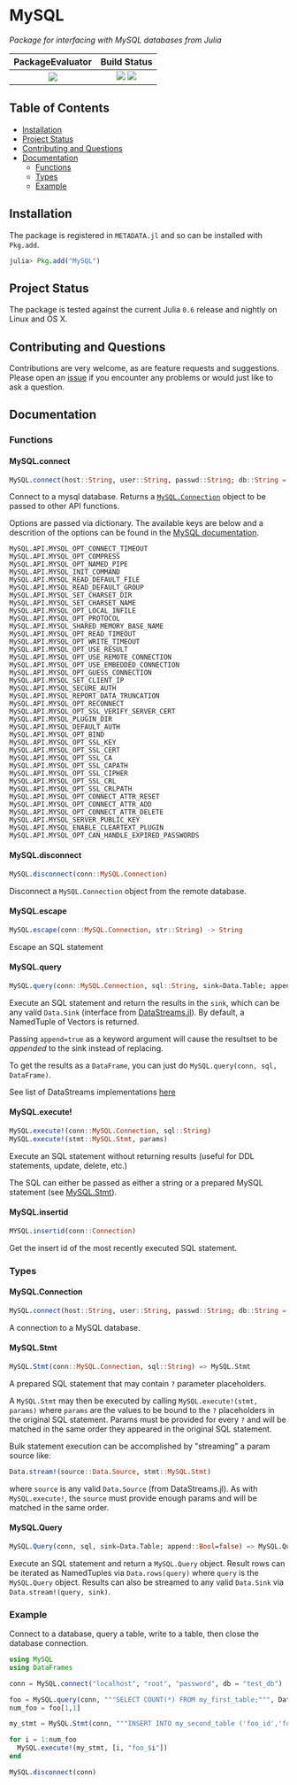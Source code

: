 
# MySQL

*Package for interfacing with MySQL databases from Julia*

| **PackageEvaluator**                                            | **Build Status**                                                                                |
|:---------------------------------------------------------------:|:-----------------------------------------------------------------------------------------------:|
|[![][pkg-0.6-img]][pkg-0.6-url] | [![][travis-img]][travis-url] [![][codecov-img]][codecov-url] |


## Table of Contents

- [Installation](#installation)
- [Project Status](#project-status)
- [Contributing and Questions](#contributing-and-questions)
- [Documentation](#documentation)
  - [Functions](#functions)
  - [Types](#types)
  - [Example](#example)

## Installation

The package is registered in `METADATA.jl` and so can be installed with `Pkg.add`.

```julia
julia> Pkg.add("MySQL")
```

## Project Status

The package is tested against the current Julia `0.6` release and nightly on Linux and OS X.

## Contributing and Questions

Contributions are very welcome, as are feature requests and suggestions. Please open an
[issue][issues-url] if you encounter any problems or would just like to ask a question.


<!-- [docs-latest-img]: https://img.shields.io/badge/docs-latest-blue.svg
[docs-latest-url]: https://JuliaData.github.io/MySQL.jl/latest -->

[docs-stable-img]: https://img.shields.io/badge/docs-stable-blue.svg
[docs-stable-url]: https://JuliaData.github.io/MySQL.jl/stable

[travis-img]: https://travis-ci.org/JuliaDatabases/MySQL.jl.svg?branch=master
[travis-url]: https://travis-ci.org/JuliaDatabases/MySQL.jl

[codecov-img]: https://codecov.io/gh/JuliaDatabases/MySQL.jl/branch/master/graph/badge.svg
[codecov-url]: https://codecov.io/gh/JuliaDatabases/MySQL.jl

[issues-url]: https://github.com/JuliaDatabases/MySQL.jl/issues

[pkg-0.6-img]: http://pkg.julialang.org/badges/MySQL_0.6.svg
[pkg-0.6-url]: http://pkg.julialang.org/?pkg=MySQL

## Documentation

### Functions

#### MySQL.connect

```julia
MySQL.connect(host::String, user::String, passwd::String; db::String = "", port = "3306", socket::String = MySQL.API.MYSQL_DEFAULT_SOCKET, opts = Dict())
```
Connect to a mysql database. Returns a [`MySQL.Connection`](#mysqlconnection) object to be passed to other API functions.

Options are passed via dictionary. The available keys are below and a descrition of the options can be found in the [MySQL documentation](https://dev.mysql.com/doc/refman/8.0/en/mysql-options.html).

```
MySQL.API.MYSQL_OPT_CONNECT_TIMEOUT
MySQL.API.MYSQL_OPT_COMPRESS
MySQL.API.MYSQL_OPT_NAMED_PIPE
MySQL.API.MYSQL_INIT_COMMAND
MySQL.API.MYSQL_READ_DEFAULT_FILE
MySQL.API.MYSQL_READ_DEFAULT_GROUP
MySQL.API.MYSQL_SET_CHARSET_DIR
MySQL.API.MYSQL_SET_CHARSET_NAME
MySQL.API.MYSQL_OPT_LOCAL_INFILE
MySQL.API.MYSQL_OPT_PROTOCOL
MySQL.API.MYSQL_SHARED_MEMORY_BASE_NAME
MySQL.API.MYSQL_OPT_READ_TIMEOUT
MySQL.API.MYSQL_OPT_WRITE_TIMEOUT
MySQL.API.MYSQL_OPT_USE_RESULT
MySQL.API.MYSQL_OPT_USE_REMOTE_CONNECTION
MySQL.API.MYSQL_OPT_USE_EMBEDDED_CONNECTION
MySQL.API.MYSQL_OPT_GUESS_CONNECTION
MySQL.API.MYSQL_SET_CLIENT_IP
MySQL.API.MYSQL_SECURE_AUTH
MySQL.API.MYSQL_REPORT_DATA_TRUNCATION
MySQL.API.MYSQL_OPT_RECONNECT
MySQL.API.MYSQL_OPT_SSL_VERIFY_SERVER_CERT
MySQL.API.MYSQL_PLUGIN_DIR
MySQL.API.MYSQL_DEFAULT_AUTH
MySQL.API.MYSQL_OPT_BIND
MySQL.API.MYSQL_OPT_SSL_KEY
MySQL.API.MYSQL_OPT_SSL_CERT
MySQL.API.MYSQL_OPT_SSL_CA
MySQL.API.MYSQL_OPT_SSL_CAPATH
MySQL.API.MYSQL_OPT_SSL_CIPHER
MySQL.API.MYSQL_OPT_SSL_CRL
MySQL.API.MYSQL_OPT_SSL_CRLPATH
MySQL.API.MYSQL_OPT_CONNECT_ATTR_RESET
MySQL.API.MYSQL_OPT_CONNECT_ATTR_ADD
MySQL.API.MYSQL_OPT_CONNECT_ATTR_DELETE
MySQL.API.MYSQL_SERVER_PUBLIC_KEY
MySQL.API.MYSQL_ENABLE_CLEARTEXT_PLUGIN
MySQL.API.MYSQL_OPT_CAN_HANDLE_EXPIRED_PASSWORDS
```

#### MySQL.disconnect

```julia
MySQL.disconnect(conn::MySQL.Connection)
```
Disconnect a `MySQL.Connection` object from the remote database.

#### MySQL.escape

```julia
MySQL.escape(conn::MySQL.Connection, str::String) -> String
```
Escape an SQL statement

#### MySQL.query

```julia
MySQL.query(conn::MySQL.Connection, sql::String, sink=Data.Table; append::Bool=false) => sink
```
Execute an SQL statement and return the results in the `sink`, which can be any valid `Data.Sink` (interface from [DataStreams.jl](https://github.com/JuliaData/DataStreams.jl)). By default, a NamedTuple of Vectors is returned.

Passing `append=true` as a keyword argument will cause the resultset to be _appended_ to the sink instead of replacing.

To get the results as a `DataFrame`, you can just do `MySQL.query(conn, sql, DataFrame)`.

See list of DataStreams implementations [here](https://github.com/JuliaData/DataStreams.jl#list-of-known-implementations)

#### MySQL.execute!

```julia
MySQL.execute!(conn::MySQL.Connection, sql::String)
MySQL.execute!(stmt::MySQL.Stmt, params)
```
Execute an SQL statement without returning results (useful for DDL statements, update, delete, etc.)

The SQL can either be passed as either a string or a prepared MySQL statement (see [MySQL.Stmt](#mysqlstmt)).

#### MySQL.insertid

```julia
MYSQL.insertid(conn::Connection)
```
Get the insert id of the most recently executed SQL statement.

### Types

#### MySQL.Connection

```julia
MySQL.connect(host::String, user::String, passwd::String; db::String = "", port = "3306", socket::String = MySQL.API.MYSQL_DEFAULT_SOCKET, opts = Dict())
```
A connection to a MySQL database.

#### MySQL.Stmt

```julia
MySQL.Stmt(conn::MySQL.Connection, sql::String) => MySQL.Stmt
```
A prepared SQL statement that may contain `?` parameter placeholders.

A `MySQL.Stmt` may then be executed by calling `MySQL.execute!(stmt, params)` where `params` are the values to be bound to the `?` placeholders in the original SQL statement. Params must be provided for every `?` and will be matched in the same order they appeared in the original SQL statement.

Bulk statement execution can be accomplished by "streaming" a param source like:

```julia
Data.stream!(source::Data.Source, stmt::MySQL.Stmt)
```

where `source` is any valid `Data.Source` (from DataStreams.jl). As with `MySQL.execute!`, the `source` must provide enough params and will be matched in the same order.

#### MySQL.Query

```julia
MySQL.Query(conn, sql, sink=Data.Table; append::Bool=false) => MySQL.Query
```
Execute an SQL statement and return a `MySQL.Query` object. Result rows can be iterated as NamedTuples via `Data.rows(query)` where `query` is the `MySQL.Query` object. Results can also be streamed to any valid `Data.Sink` via `Data.stream!(query, sink)`.

### Example

Connect to a database, query a table, write to a table, then close the database connection.
```julia
using MySQL
using DataFrames

conn = MySQL.connect("localhost", "root", "password", db = "test_db")

foo = MySQL.query(conn, """SELECT COUNT(*) FROM my_first_table;""", DataFrame)
num_foo = foo[1,1]

my_stmt = MySQL.Stmt(conn, """INSERT INTO my_second_table ('foo_id','foo_name') VALUES (?,?);""")

for i = 1:num_foo
  MySQL.execute!(my_stmt, [i, "foo_$i"])
end

MySQL.disconnect(conn)

```
